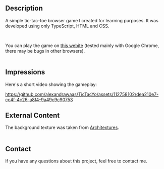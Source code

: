 ## Description

A simple tic-tac-toe browser game I created for learning purposes. It was developed using only TypeScript, HTML and CSS.

<br>

You can play the game on [this webite](https://alexandrawaas.github.io/TicTacYo/) (tested mainly with Google Chrome, there may be bugs in other browsers).
<br>
<br>

## Impressions

Here's a short video showing the gameplay:

https://github.com/alexandrawaas/TicTacYo/assets/112758102/dea210e7-cc4f-4c26-a8f4-9a49c9c90753


## External Content

The background texture was taken from [Architextures](https://architextures.org/).
<br>
<br>

## Contact

If you have any questions about this project, feel free to contact me.
